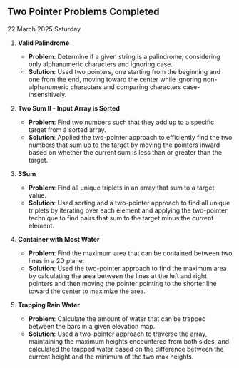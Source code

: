 ## **Two Pointer Problems Completed**

22 March 2025 Saturday

1. **Valid Palindrome**  
   - **Problem**: Determine if a given string is a palindrome, considering only alphanumeric characters and ignoring case.  
   - **Solution**: Used two pointers, one starting from the beginning and one from the end, moving toward the center while ignoring non-alphanumeric characters and comparing characters case-insensitively.

2. **Two Sum II - Input Array is Sorted**  
   - **Problem**: Find two numbers such that they add up to a specific target from a sorted array.  
   - **Solution**: Applied the two-pointer approach to efficiently find the two numbers that sum up to the target by moving the pointers inward based on whether the current sum is less than or greater than the target.

3. **3Sum**  
   - **Problem**: Find all unique triplets in an array that sum to a target value.  
   - **Solution**: Used sorting and a two-pointer approach to find all unique triplets by iterating over each element and applying the two-pointer technique to find pairs that sum to the target minus the current element.

4. **Container with Most Water**  
   - **Problem**: Find the maximum area that can be contained between two lines in a 2D plane.  
   - **Solution**: Used the two-pointer approach to find the maximum area by calculating the area between the lines at the left and right pointers and then moving the pointer pointing to the shorter line toward the center to maximize the area.

5. **Trapping Rain Water**  
   - **Problem**: Calculate the amount of water that can be trapped between the bars in a given elevation map.  
   - **Solution**: Used a two-pointer approach to traverse the array, maintaining the maximum heights encountered from both sides, and calculated the trapped water based on the difference between the current height and the minimum of the two max heights.
